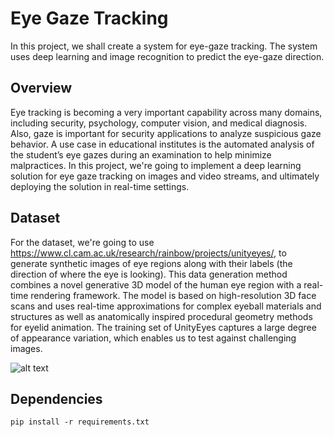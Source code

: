 # Eye Gaze Tracking

In this project, we shall create a system for eye-gaze tracking. The system uses deep learning and image recognition to predict the eye-gaze direction.


## Overview
Eye tracking is becoming a very important capability across many domains, including security, psychology, computer vision, and medical diagnosis. Also, gaze is important for security applications to analyze suspicious gaze behavior. A use case in educational institutes is the automated analysis of the student’s eye gazes during an examination to help minimize malpractices.
In this project, we're going to implement a deep learning solution for eye gaze tracking on images and video streams, and ultimately deploying the solution in real-time settings.

## Dataset
For the dataset, we're going to use https://www.cl.cam.ac.uk/research/rainbow/projects/unityeyes/, to generate synthetic images of eye regions along with their labels (the direction of where the eye is looking). This data generation method combines a novel generative 3D model of the human eye region with a real-time rendering framework. The model is based on high-resolution 3D face scans and uses real-time approximations for complex eyeball materials and structures as well as anatomically inspired procedural geometry methods for eyelid animation. The training set of UnityEyes captures a large degree of appearance variation, which enables us to test against challenging images.

![alt text](https://raw.github.com/DinarZayahov/PMLDL_EyeGazeTracking/main/images/unityeye.png)


## Dependencies

``
pip install -r requirements.txt
``